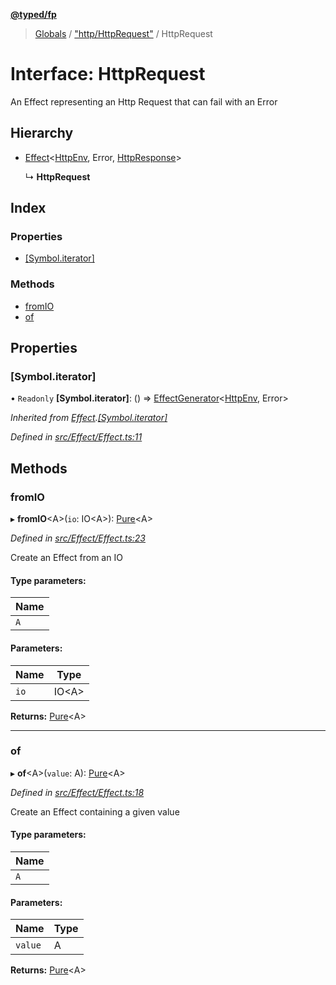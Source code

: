 **[@typed/fp](../README.md)**

> [Globals](../globals.md) / ["http/HttpRequest"](../modules/_http_httprequest_.md) / HttpRequest

# Interface: HttpRequest

An Effect representing an Http Request that can fail with an Error

## Hierarchy

* [Effect](../modules/_effect_effect_.effect.md)\<[HttpEnv](_http_httpenv_.httpenv.md), Error, [HttpResponse](_http_httpresponse_.httpresponse.md)>

  ↳ **HttpRequest**

## Index

### Properties

* [[Symbol.iterator]](_http_httprequest_.httprequest.md#[symbol.iterator])

### Methods

* [fromIO](_http_httprequest_.httprequest.md#fromio)
* [of](_http_httprequest_.httprequest.md#of)

## Properties

### [Symbol.iterator]

• `Readonly` **[Symbol.iterator]**: () => [EffectGenerator](../modules/_effect_effect_.md#effectgenerator)\<[HttpEnv](_http_httpenv_.httpenv.md), Error>

*Inherited from [Effect](../modules/_effect_effect_.effect.md).[[Symbol.iterator]](../modules/_effect_effect_.effect.md#[symbol.iterator])*

*Defined in [src/Effect/Effect.ts:11](https://github.com/TylorS/typed-fp/blob/8639976/src/Effect/Effect.ts#L11)*

## Methods

### fromIO

▸ **fromIO**\<A>(`io`: IO\<A>): [Pure](../modules/_effect_effect_.md#pure)\<A>

*Defined in [src/Effect/Effect.ts:23](https://github.com/TylorS/typed-fp/blob/8639976/src/Effect/Effect.ts#L23)*

Create an Effect from an IO

#### Type parameters:

Name |
------ |
`A` |

#### Parameters:

Name | Type |
------ | ------ |
`io` | IO\<A> |

**Returns:** [Pure](../modules/_effect_effect_.md#pure)\<A>

___

### of

▸ **of**\<A>(`value`: A): [Pure](../modules/_effect_effect_.md#pure)\<A>

*Defined in [src/Effect/Effect.ts:18](https://github.com/TylorS/typed-fp/blob/8639976/src/Effect/Effect.ts#L18)*

Create an Effect containing a given value

#### Type parameters:

Name |
------ |
`A` |

#### Parameters:

Name | Type |
------ | ------ |
`value` | A |

**Returns:** [Pure](../modules/_effect_effect_.md#pure)\<A>
